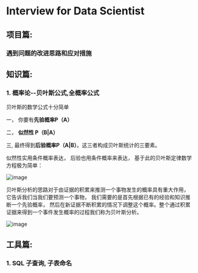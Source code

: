 # Interview for Data Scientist

## 项目篇:
### 遇到问题的改进思路和应对措施

## 知识篇:
### 1. 概率论--贝叶斯公式,全概率公式
贝叶斯的数学公式十分简单

一， 你要有<b>先验概率P（A）</b>  

二， <b>似然性 P（B|A）</b>  

三,  最终得到<b>后验概率P（A|B）</b>。这三者构成贝叶斯统计的三要素。  

似然性实用条件概率表达， 后验也用条件概率来表达， 基于此的贝叶斯定律数学方程极为简单：

![image](https://github.com/whw199833/2021_for_work/blob/master/images/20dc6dd3b18760e89f6be2682c2df0ee_720w.jpg)

贝叶斯分析的思路对于由证据的积累来推测一个事物发生的概率具有重大作用， 它告诉我们当我们要预测一个事物， 我们需要的是首先根据已有的经验和知识推断一个先验概率， 然后在新证据不断积累的情况下调整这个概率。整个通过积累证据来得到一个事件发生概率的过程我们称为贝叶斯分析。

![image](https://github.com/whw199833/2021_for_work/blob/master/images/b31aa378530e552127512be06a522b70.svg)
## 工具篇:
### 1. SQL 子查询, 子表命名
